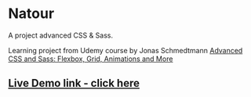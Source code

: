 # Natour
A project advanced CSS & Sass.

Learning project from Udemy course by Jonas Schmedtmann [Advanced CSS and Sass: Flexbox, Grid, Animations and More](https://www.udemy.com/course/advanced-css-and-sass/)

## [Live Demo link - click here](https://yardenporat.github.io/Natour/)
